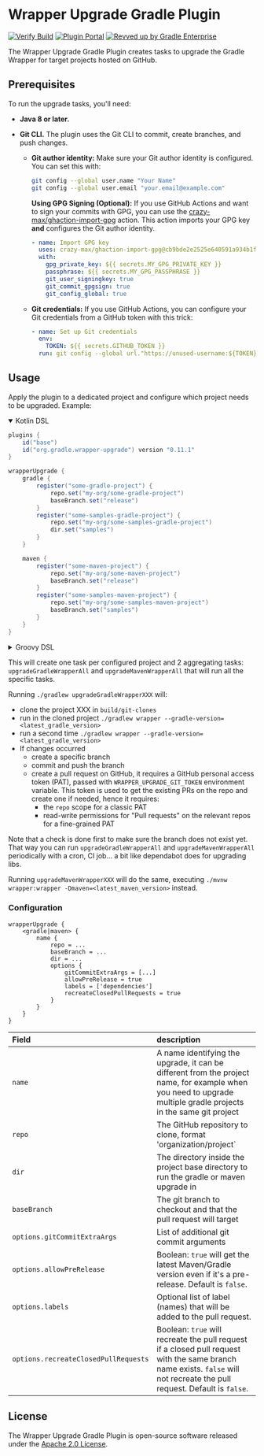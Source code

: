 # Wrapper Upgrade Gradle Plugin

[![Verify Build](https://github.com/gradle/wrapper-upgrade-gradle-plugin/actions/workflows/build-verification.yml/badge.svg?branch=main)](https://github.com/gradle/wrapper-upgrade-gradle-plugin/actions/workflows/build-verification.yml)
[![Plugin Portal](https://img.shields.io/maven-metadata/v?metadataUrl=https://plugins.gradle.org/m2/org/gradle/wrapper-upgrade-gradle-plugin/maven-metadata.xml&label=Plugin%20Portal&color=blue)](https://plugins.gradle.org/plugin/org.gradle.wrapper-upgrade)
[![Revved up by Gradle Enterprise](https://img.shields.io/badge/Revved%20up%20by-Gradle%20Enterprise-06A0CE?logo=Gradle&labelColor=02303A)](https://ge.solutions-team.gradle.com/scans)

The Wrapper Upgrade Gradle Plugin creates tasks to upgrade the Gradle Wrapper for target projects hosted on GitHub.

## Prerequisites

To run the upgrade tasks, you'll need:

* **Java 8 or later.**
* **Git CLI.**  The plugin uses the Git CLI to commit, create branches, and push changes.

    * **Git author identity:** Make sure your Git author identity is configured. You can set this with:

      ```bash
      git config --global user.name "Your Name"
      git config --global user.email "your.email@example.com"
      ```

      **Using GPG Signing (Optional):** If you use GitHub Actions and want to sign your commits with GPG, you can use the [crazy-max/ghaction-import-gpg](https://github.com/crazy-max/ghaction-import-gpg) action. This action imports your GPG key **and** configures the Git author identity.

      ```yaml
      - name: Import GPG key
        uses: crazy-max/ghaction-import-gpg@cb9bde2e2525e640591a934b1fd28eef1dcaf5e5
        with:
          gpg_private_key: ${{ secrets.MY_GPG_PRIVATE_KEY }}
          passphrase: ${{ secrets.MY_GPG_PASSPHRASE }}
          git_user_signingkey: true
          git_commit_gpgsign: true
          git_config_global: true
      ```

    * **Git credentials:** If you use GitHub Actions, you can configure your Git credentials from a GitHub token with this trick:

      ```yaml
      - name: Set up Git credentials
        env:
          TOKEN: ${{ secrets.GITHUB_TOKEN }}
        run: git config --global url."https://unused-username:${TOKEN}@github.com/".insteadOf "https://github.com/"
      ```

## Usage
Apply the plugin to a dedicated project and configure which project needs to be upgraded. Example:

<details open>

<summary>Kotlin DSL</summary>

```build.gradle
plugins {
    id("base")
    id("org.gradle.wrapper-upgrade") version "0.11.1"
}

wrapperUpgrade {
    gradle {
        register("some-gradle-project") {
            repo.set("my-org/some-gradle-project")
            baseBranch.set("release")
        }
        register("some-samples-gradle-project") {
            repo.set("my-org/some-samples-gradle-project")
            dir.set("samples")
        }
    }

    maven {
        register("some-maven-project") {
            repo.set("my-org/some-maven-project")
            baseBranch.set("release")
        }
        register("some-samples-maven-project") {
            repo.set("my-org/some-samples-maven-project")
            baseBranch.set("samples")
        }
    }
}
```

</details>

<details>

<summary>Groovy DSL</summary>

```build.gradle
plugins {
    id 'base'
    id 'org.gradle.wrapper-upgrade' version '0.11.4'
}

wrapperUpgrade {
    gradle {
        'some-gradle-project' {
            repo = 'my-org/some-gradle-project'
            baseBranch = 'release'
        }
        'some-samples-gradle-project' {
            repo = 'my-org/some-samples-gradle-project'
            dir = 'samples'
        }
    }

    maven {
        'some-maven-project' {
            repo = 'my-org/some-maven-project'
            baseBranch = 'release'
        }
        'some-samples-maven-project' {
            repo = 'my-org/some-samples-maven-project'
            dir = 'samples'
        }
    }
}
```

</details>

This will create one task per configured project and 2 aggregating tasks: `upgradeGradleWrapperAll` and `upgradeMavenWrapperAll` that will run all the specific tasks.

Running `./gradlew upgradeGradleWrapperXXX` will:
- clone the project XXX in  `build/git-clones`
- run in the cloned project `./gradlew wrapper --gradle-version=<latest_gradle_version>`
- run a second time `./gradlew wrapper --gradle-version=<latest_gradle_version>`
- If changes occurred
  - create a specific branch
  - commit and push the branch
  - create a pull request on GitHub, it requires a GitHub personal access token (PAT), passed with `WRAPPER_UPGRADE_GIT_TOKEN` environment variable.
    This token is used to get the existing PRs on the repo and create one if needed, hence it requires:
      - the `repo` scope for a classic PAT
      - read-write permissions for "Pull requests" on the relevant repos for a fine-grained PAT

Note that a check is done first to make sure the branch does not exist yet. That way you can run `upgradeGradleWrapperAll` and `upgradeMavenWrapperAll` periodically with a cron, CI job... a bit like dependabot does for upgrading libs.

Running `upgradeMavenWrapperXXX` will do the same, executing `./mvnw wrapper:wrapper -Dmaven=<latest_maven_version>` instead.

### Configuration

```
wrapperUpgrade {
    <gradle|maven> {
        name {
            repo = ...
            baseBranch = ...
            dir = ...
            options {
                gitCommitExtraArgs = [...]
                allowPreRelease = true
                labels = ['dependencies']
                recreateClosedPullRequests = true
            }
        }
    }
}
```

| Field                                | description                                                                                                                                                               |
|:-------------------------------------|:--------------------------------------------------------------------------------------------------------------------------------------------------------------------------|
| `name`                               | A name identifying the upgrade, it can be different from the project name, for example when you need to upgrade multiple gradle projects in the same git project          |
| `repo`                               | The GitHub repository to clone, format 'organization/project`                                                                                                             |
| `dir`                                | The directory inside the project base directory to run the gradle or maven upgrade in                                                                                     |
| `baseBranch`                         | The git branch to checkout and that the pull request will target                                                                                                          |
| `options.gitCommitExtraArgs`         | List of additional git commit arguments                                                                                                                                   |
| `options.allowPreRelease`            | Boolean: `true` will get the latest Maven/Gradle version even if it's a pre-release. Default is `false`.                                                                  |
| `options.labels`                     | Optional list of label (names) that will be added to the pull request.                                                                                                    |
| `options.recreateClosedPullRequests` | Boolean: `true` will recreate the pull request if a closed pull request with the same branch name exists. `false` will not recreate the pull request. Default is `false`. |

## License

The Wrapper Upgrade Gradle Plugin is open-source software released under the [Apache 2.0 License][apache-license].

[apache-license]: https://www.apache.org/licenses/LICENSE-2.0.html
